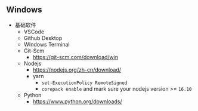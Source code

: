 ## Windows

- 基础软件
  - VSCode
  - Github Desktop
  - WIndows Terminal
  - Git-Scm
    - https://git-scm.com/download/win
  - Nodejs
    - https://nodejs.org/zh-cn/download/
    - yarn
      - `set-ExecutionPolicy RemoteSigned`
      - `corepack enable` and mark sure your nodejs version >= `16.10`
  - Python
    - https://www.python.org/downloads/